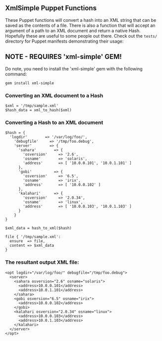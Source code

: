 ## XmlSimple Puppet Functions

These Puppet functions will convert a hash into an XML string that can be
saved as the contents of a file.  There is also a function that will accept
an argument of a path to an XML document and return a native Hash. Hopefully
these are useful to some people out there.  Check out the `tests/` directory
for Puppet manifests demonstrating their usage:

## NOTE - REQUIRES 'xml-simple' GEM!

Do note, you need to install the 'xml-simple' gem with the following command:

    gem install xml-simple


### Converting an XML document to a Hash

    $xml = '/tmp/sample.xml'
    $hash_data = xml_to_hash($xml)

### Converting a Hash to an XML document

    $hash = {
      'logdir'        => '/var/log/foo/',
        'debugfile'     => '/tmp/foo.debug',
        'server'        => {
          'sahara'        => {
            'osversion'     => '2.6',
            'osname'        => 'solaris',
            'address'       => [ '10.0.0.101', '10.0.1.101' ]
          },
          'gobi'          => {
            'osversion'     => '6.5',
            'osname'        => 'irix',
            'address'       => [ '10.0.0.102' ]
          },
          'kalahari'      => {
            'osversion'     => '2.0.34',
            'osname'        => 'linux',
            'address'       => [ '10.0.0.103', '10.0.1.103' ]
          }
        }
    }

    $xml_data = hash_to_xml($hash)

    file { '/tmp/sample.xml':
      ensure  => file,
      content => $xml_data
    }

### The resultant output XML file:

    <opt logdir="/var/log/foo/" debugfile="/tmp/foo.debug">
      <server>
        <sahara osversion="2.6" osname="solaris">
          <address>10.0.0.101</address>
          <address>10.0.1.101</address>
        </sahara>
        <gobi osversion="6.5" osname="irix">
          <address>10.0.0.102</address>
        </gobi>
        <kalahari osversion="2.0.34" osname="linux">
          <address>10.0.0.103</address>
          <address>10.0.1.103</address>
        </kalahari>
      </server>
    </opt>

